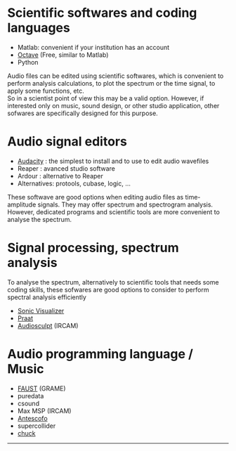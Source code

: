 # Scientific softwares and coding languages

* Matlab: convenient if your institution has an account
* [Octave][octave] (Free, similar to Matlab) 
* Python 

Audio files can be edited using scientific softwares, which is convenient to perform analysis calculations, to plot the spectrum or the time signal, to apply some functions, etc.  
So in a scientist point of view this may be a valid option.
However, if interested only on music, sound design, or other studio application, other sofwares are specifically designed for this purpose.  

# Audio signal editors

* [Audacity][Audacity] : the simplest to install and to use to edit audio wavefiles 
* Reaper : avanced studio software
* Ardour : alternative to Reaper
* Alternatives: protools, cubase, logic, ...

These softwave are good options when editing audio files as time-amplitude signals. They may offer spectrum and spectrogram analysis.  
However, dedicated programs and scientific tools are more convenient to analyse the spectrum.

#  Signal processing, spectrum analysis 

To analyse the spectrum, alternatively to scientific tools that needs some coding skills, these sofwares are good options to consider to perform spectral analysis efficiently

* [Sonic Visualizer][SonicVisualiser]
* [Praat][Praat]
* [Audiosculpt][Audiosculpt] (IRCAM)

# Audio programming language / Music 

* [FAUST][FAUST] (GRAME)
* puredata 
* csound 
* Max MSP (IRCAM)
* [Antescofo][Antescofo] 
* supercollider
* [chuck][chuck]
___

[Audacity]: http://www.audacityteam.org/
[Antescofo]: https://support.ircam.fr/docs/Antescofo/manuals/
[Audiosculpt]: http://anasynth.ircam.fr/home/software/audiosculpt
[FAUST]: https://faust.grame.fr/
[octave]: https://www.gnu.org/software/octave/
[Praat]: http://www.fon.hum.uva.nl/praat/ 
[SonicVisualiser]: http://sonicvisualiser.org/download.html
[chuck]: https://chuck.cs.princeton.edu/
